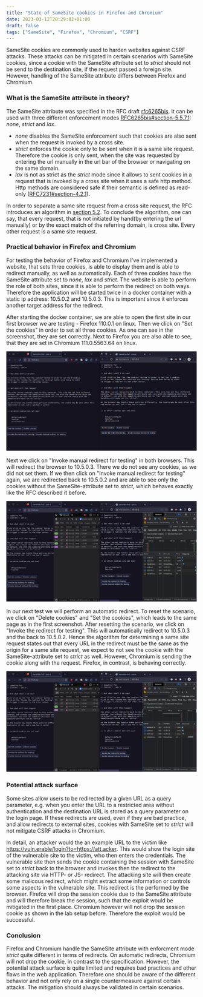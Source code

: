 ```yaml
---
title: "State of SameSite cookies in Firefox and Chromium"
date: 2023-03-12T20:29:02+01:00
draft: false
tags: ["SameSite", "Firefox", "Chromium", "CSRF"]
---
```


SameSite cookies are commonly used to harden websites against CSRF attacks.
These attacks can be mitigated in certain scenarios with SameSite cookies, since a cookie with 
the SameSite attribute set to *strict* should not be send to the destination 
site, if the request passed a foreign site. However, handling of the SameSite 
attribute differs between Firefox and Chromium.


### What is the SameSite attribute in theory?

The SameSite attribute was specified in the RFC draft [rfc6265bis](https://tools.ietf.org/html/draft-ietf-httpbis-rfc6265bis-11).
It can be used with three different enforcement modes [RFC6265bis#section-5.5.7.1](https://datatracker.ietf.org/doc/html/draft-ietf-httpbis-rfc6265bis-11#name-strict-and-lax-enforcement): *none*, *strict* and *lax*.
- *none* disables the SameSite enforcement such that cookies are also sent when the request is invoked by a cross site.
- *strict* enforces the cookie only to be sent when it is a same site request. Therefore the cookie is only sent, when the site was requested by entering the url manually in the url bar of the browser or navigating on the same domain.
- *lax* is not as strict as the *strict* mode since it allows to sent cookies in a request that is invoked by a cross site when it uses a safe http method. Http methods are considered safe if their semantic is defined as read-only ([RFC7231#section-4.2.1](https://tools.ietf.org/html/rfc7231#section-4.2.1)).

In order to separate a same site request from a cross site request, the RFC introduces an algorithm in [section 5.2](https://datatracker.ietf.org/doc/html/draft-ietf-httpbis-rfc6265bis-11#name-same-site-and-cross-site-re).
To conclude the algorithm, one can say, that every request, that is not initiated by hand(by entering the url manually) or by the exact match of the referring domain, is cross site.
Every other request is a same site request.


### Practical behavior in Firefox and Chromium

For testing the behavior of Firefox and Chromium I've implemented a website, that
sets three cookies, is able to display them and is able to redirect manually, as
well as automatically. Each of three cookies have the SameSite attribute set to
*none*, *lax* and *strict*. The website is able to perform the role of both sites,
since it is able to perform the redirect on both ways. Therefore the application
will be started twice in a docker container with a static ip address: 10.5.0.2 and
10.5.0.3. This is important since it enforces another target address for the
redirect.

After starting the docker container, we are able to open the first site in our
first browser we are testing - Firefox 110.0.1 on linux. Then we click on
"Set the cookies" in order to set all three cookies. As one can see in the
screenshot, they are set correctly. Next to Firefox you are also able to see,
that they are set in Chromium 111.0.5563.64 on linux.

![inital setup](/img/state-of-same-site-cookies-in-firefox-and-chromium/initial.png)

Next we click on "Invoke manual redirect for testing" in both browsers. This will
redirect the browser to 10.5.0.3. There we do not see any cookies, as we did not
set them. If we then click on "Invoke manual redirect for testing" again, we are
redirected back to 10.5.0.2 and are able to see only the cookies without the
SameSite-attribute set to *strict*, which behaves exactly like the RFC described
it before.

![manual redirect](/img/state-of-same-site-cookies-in-firefox-and-chromium/manual.png)

In our next test we will perform an automatic redirect. To reset the scenario,
we click on "Delete cookies" and "Set the cookies", which leads to the same page
as in the first screenshot. After resetting the scenario, we click on 
"Invoke the redirect for testing". This will automatically redirect to 10.5.0.3
and the back to 10.5.0.2. Hence the algorithm for determining a same site request
states out that every URL in the redirect must be the same as the origin for a
same site request, we expect to not see the cookie with the SameSite-attribute set 
to *strict* as well. However, Chromium is sending the cookie along with the request.
Firefox, in contrast, is behaving correctly.

![automatic redirect](/img/state-of-same-site-cookies-in-firefox-and-chromium/automatic.png)


### Potential attack surface

Some sites allow users to be redirected by a given URL as a query parameter, e.g.
when you enter the URL to a restricted area without authentication and the destination
URL is stored as a query parameter on the login page. If these redirects are used, even
if they are bad practice, and allow redirects to external sites, cookies with SameSite
set to *strict* will not mitigate CSRF attacks in Chromium.

In detail, an attacker would the an example URL to the victim like https://vuln.erable/login?to=https://att.acker. This would show the login site of
the vulnerable site to the victim, who then enters the credentials. The vulnerable
site then sends the cookie containing the session with SameSite set to *strict* back
to the browser and invokes then the redirect to the attacking site via HTTP- or JS-
redirect. The attacking site will then create some malicous redirect, which might
extract some information or controls some aspects in the vulnerable site. This redirect
is the performed by the browser. Firefox will drop the session cookie due to the
SameSite attribute and will therefore break the session, such that the exploit
would be mitigated in the first place. Chromium however will not drop the session
cookie as shown in the lab setup before. Therefore the exploit would be successful.


### Conclusion

Firefox and Chromium handle the SameSite attribute with enforcment mode *strict*
quite different in terms of redirects. On automatic redirects, Chromium will not
drop the cookie, in contrast to the specification. However, the potential attack surface
is quite limited and requires bad practices and other flaws in the web application.
Therefore one should be aware of the different behavior and not only rely on a single
countermeasure against certain attacks. The mitigation should always be validated
in certain scenarios.
